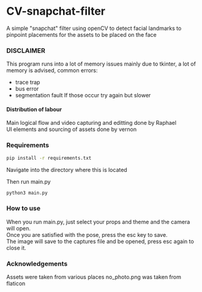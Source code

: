 # CV-snapchat-filter

A simple "snapchat" filter using openCV to detect facial landmarks to pinpoint placements for the assets to be placed on the face

### DISCLAIMER

This program runs into a lot of memory issues mainly due to tkinter, a lot of memory is advised, common errors:
* trace trap
* bus error
* segmentation fault
If those occur try again but slower

#### Distribution of labour

Main logical flow and video capturing and editting done by Raphael\
UI elements and sourcing of assets done by vernon

### Requirements

```sh
pip install -r requirements.txt
```

Navigate into the directory where this is located

Then run main.py

```sh
python3 main.py
```

### How to use

When you run main.py, just select your props and theme and the camera will open.\
Once you are satisfied with the pose, press the esc key to save.\
The image will save to the captures file and be opened, press esc again to close it.

### Acknowledgements

Assets were taken from various places
no_photo.png was taken from flaticon
